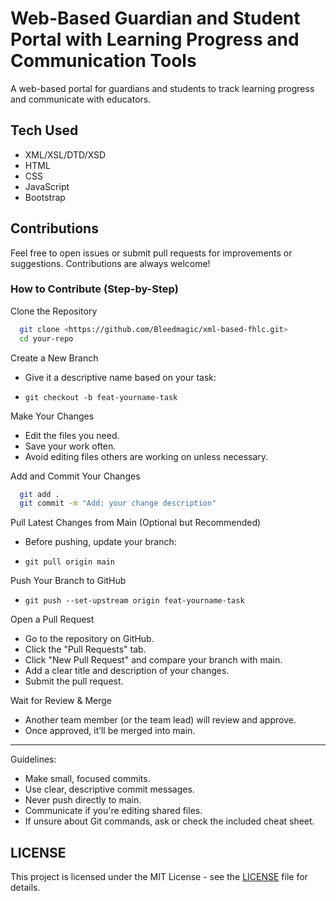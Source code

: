 # Web-Based Guardian and Student Portal with Learning Progress and Communication Tools

A web-based portal for guardians and students to track learning progress and communicate with educators.

## Tech Used

- XML/XSL/DTD/XSD
- HTML
- CSS
- JavaScript
- Bootstrap

## Contributions

Feel free to open issues or submit pull requests for improvements or suggestions. Contributions are always welcome!

### How to Contribute (Step-by-Step)

Clone the Repository

```bash
  git clone <https://github.com/Bleedmagic/xml-based-fhlc.git>
  cd your-repo
```

Create a New Branch

- Give it a descriptive name based on your task:

- `git checkout -b feat-yourname-task`

Make Your Changes

- Edit the files you need.
- Save your work often.
- Avoid editing files others are working on unless necessary.

Add and Commit Your Changes

```bash
  git add .
  git commit -m "Add: your change description"
```

Pull Latest Changes from Main (Optional but Recommended)

- Before pushing, update your branch:

- `git pull origin main`

Push Your Branch to GitHub

- `git push --set-upstream origin feat-yourname-task`

Open a Pull Request

- Go to the repository on GitHub.
- Click the "Pull Requests" tab.
- Click "New Pull Request" and compare your branch with main.
- Add a clear title and description of your changes.
- Submit the pull request.

Wait for Review & Merge

- Another team member (or the team lead) will review and approve.
- Once approved, it’ll be merged into main.

----------------------------------

Guidelines:

- Make small, focused commits.
- Use clear, descriptive commit messages.
- Never push directly to main.
- Communicate if you're editing shared files.
- If unsure about Git commands, ask or check the included cheat sheet.

## LICENSE

This project is licensed under the MIT License - see the [LICENSE](LICENSE) file for details.
